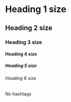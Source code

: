 # Heading 1 size
## Heading 2 size
### Heading 3 size
#### Heading 4 size
##### Heading 5 size
###### Heading 6 size
No hashtags
